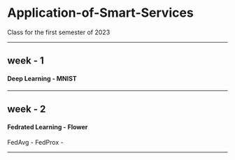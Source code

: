 # Application-of-Smart-Services
Class for the first semester of 2023

*******

## week - 1
#### Deep Learning - MNIST

*****

## week - 2
#### Fedrated Learning - Flower
FedAvg -
FedProx - 

*****
